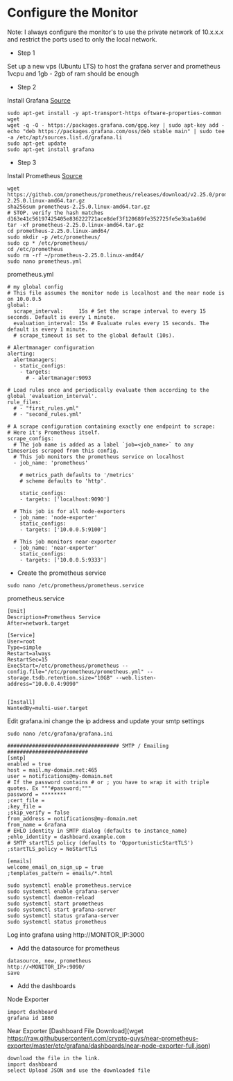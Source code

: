 # Configure the Monitor

Note: I always configure the monitor's to use the private network of 10.x.x.x and restrict the ports used to only the local network.

- Step 1 

Set up a new vps (Ubuntu LTS) to host the grafana server and prometheus 1vcpu and 1gb - 2gb of ram should be enough

- Step 2

Install Grafana [Source](https://grafana.com/docs/grafana/latest/installation/debian/)

```
sudo apt-get install -y apt-transport-https oftware-properties-common wget
wget -q -O - https://packages.grafana.com/gpg.key | sudo apt-key add -
echo "deb https://packages.grafana.com/oss/deb stable main" | sudo tee -a /etc/apt/sources.list.d/grafana.li
sudo apt-get update
sudo apt-get install grafana
```

- Step 3

Install Prometheus [Source]()

```
wget https://github.com/prometheus/prometheus/releases/download/v2.25.0/prometheus-2.25.0.linux-amd64.tar.gz
sha256sum prometheus-2.25.0.linux-amd64.tar.gz
# STOP. verify the hash matches d163e41c56197425405e836222721ace8def3f120689fe352725fe5e3ba1a69d
tar -xf prometheus-2.25.0.linux-amd64.tar.gz
cd prometheus-2.25.0.linux-amd64/
sudo mkdir -p /etc/prometheus/
sudo cp * /etc/prometheus/
cd /etc/prometheus
sudo rm -rf ~/prometheus-2.25.0.linux-amd64/
sudo nano prometheus.yml
```

prometheus.yml
```
# my global config
# This file assumes the monitor node is localhost and the near node is on 10.0.0.5 
global:
  scrape_interval:     15s # Set the scrape interval to every 15 seconds. Default is every 1 minute.
  evaluation_interval: 15s # Evaluate rules every 15 seconds. The default is every 1 minute.
  # scrape_timeout is set to the global default (10s).

# Alertmanager configuration
alerting:
  alertmanagers:
  - static_configs:
    - targets:
      # - alertmanager:9093

# Load rules once and periodically evaluate them according to the global 'evaluation_interval'.
rule_files:
  # - "first_rules.yml"
  # - "second_rules.yml"

# A scrape configuration containing exactly one endpoint to scrape:
# Here it's Prometheus itself.
scrape_configs:
  # The job name is added as a label `job=<job_name>` to any timeseries scraped from this config.
  # This job monitors the prometheus service on localhost
  - job_name: 'prometheus'

    # metrics_path defaults to '/metrics'
    # scheme defaults to 'http'.

    static_configs:
    - targets: ['localhost:9090']

  # This job is for all node-exporters
  - job_name: 'node-exporter'
    static_configs:
    - targets: ['10.0.0.5:9100']

  # This job monitors near-exporter
  - job_name: 'near-exporter'
    static_configs:
    - targets: ['10.0.0.5:9333']
```

- Create the prometheus service

```
sudo nano /etc/prometheus/prometheus.service
```
prometheus.service
```
[Unit]
Description=Prometheus Service
After=network.target

[Service]
User=root
Type=simple
Restart=always
RestartSec=15
ExecStart=/etc/prometheus/prometheus --config.file="/etc/prometheus/prometheus.yml" --storage.tsdb.retention.size="10GB" --web.listen-address="10.0.0.4:9090"


[Install]
WantedBy=multi-user.target
```
Edit grafana.ini change the ip address and update your smtp settings
```
sudo nano /etc/grafana/grafana.ini

#################################### SMTP / Emailing ##########################
[smtp]
enabled = true
host = mail.my-domain.net:465
user = notifications@my-domain.net
# If the password contains # or ; you have to wrap it with triple quotes. Ex """#password;"""
password = ********
;cert_file =
;key_file =
;skip_verify = false
from_address = notifications@my-domain.net
from_name = Grafana
# EHLO identity in SMTP dialog (defaults to instance_name)
;ehlo_identity = dashboard.example.com
# SMTP startTLS policy (defaults to 'OpportunisticStartTLS')
;startTLS_policy = NoStartTLS

[emails]
welcome_email_on_sign_up = true
;templates_pattern = emails/*.html
```
```
sudo systemctl enable prometheus.service
sudo systemctl enable grafana-server 
sudo systemctl daemon-reload
sudo systemctl start prometheus
sudo systemctl start grafana-server
sudo systemctl status grafana-server
sudo systemctl status prometheus
```

Log into grafana using http://MONITOR_IP:3000    

- Add the datasource for prometheus

```
datasource, new, prometheus
http://<MONITOR_IP>:9090/
save
```

- Add the dashboards

Node Exporter
```
import dashboard
grafana id 1860
```

Near Exporter [Dashboard File Download](wget https://raw.githubusercontent.com/crypto-guys/near-prometheus-exporter/master/etc/grafana/dashboards/near-node-exporter-full.json)
```
download the file in the link. 
import dashboard
select Upload JSON and use the downloaded file
```
